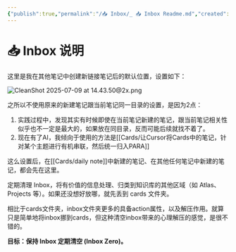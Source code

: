 ```yaml
---
{"publish":true,"permalink":"/📥 Inbox/_ 📥 Inbox Readme.md","created":"2025-06-17","modified":"2025-07-09","published":"2025-07-12T02:50:59.031+08:00","tags":["workflow"],"cssclasses":""}
---
```



# 📥 Inbox 说明

这里是我在其他笔记中创建新链接笔记后的默认位置，设置如下：

![CleanShot 2025-07-09 at 14.43.50@2x.png](https://pub-pic.oldwinter.top/2025/07/857c9aa6e75c31e86c9ba61bff25d5db.png)

之所以不使用原来的新建笔记跟当前笔记同一目录的设置，是因为2点：

1. 实践过程中，发现其实有时候即使在当前笔记新建的笔记，跟当前笔记相关性似乎也不一定是最大的，如果放在同目录，反而可能后续就找不着了。
2. 现在有了AI，我倾向于使用的方法是[[Cards/让Cursor将Cards中的笔记，针对某个主题进行有机串联，然后统一归入PARA]]

这么设置后，在[[Cards/daily note]]中新建的笔记、在其他任何笔记中新建的笔记，都会先在这里。

定期清理 Inbox，将有价值的信息处理、归类到知识库的其他区域（如 Atlas、Projects 等）。如果还没想好放哪，就先丢到 cards 文件夹。

相比于cards文件夹，inbox文件夹更多的具备action属性，以及解压作用。就算只是简单地将inbox挪到cards，但这种清空inbox带来的心理解压的感觉，是很不错的。

**目标：保持 Inbox 定期清空 (Inbox Zero)。**
